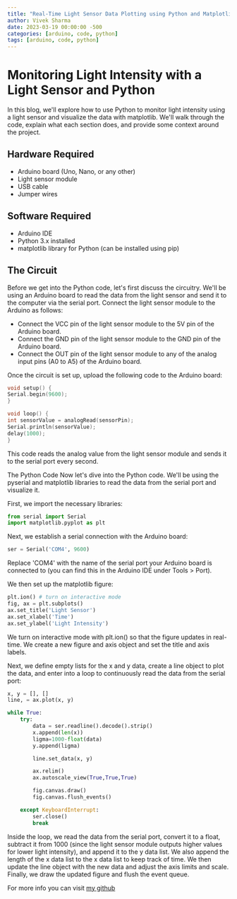 ```yaml
---
title: "Real-Time Light Sensor Data Plotting using Python and Matplotlib"
author: Vivek Sharma
date: 2023-03-19 00:00:00 -500
categories: [arduino, code, python]
tags: [arduino, code, python]
---
```

# Monitoring Light Intensity with a Light Sensor and Python

In this blog, we'll explore how to use Python to monitor light intensity using a light sensor and visualize the data with matplotlib. We'll walk through the code, explain what each section does, and provide some context around the project.

## Hardware Required

* Arduino board (Uno, Nano, or any other)
* Light sensor module
* USB cable
* Jumper wires

## Software Required

* Arduino IDE
* Python 3.x installed
* matplotlib library for Python (can be installed using pip)

## The Circuit

Before we get into the Python code, let's first discuss the circuitry. We'll be using an Arduino board to read the data from the light sensor and send it to the computer via the serial port. Connect the light sensor module to the Arduino as follows:

* Connect the VCC pin of the light sensor module to the 5V pin of the Arduino board.
* Connect the GND pin of the light sensor module to the GND pin of the Arduino board.
* Connect the OUT pin of the light sensor module to any of the analog input pins (A0 to A5) of the Arduino board.

Once the circuit is set up, upload the following code to the Arduino board:

```c
void setup() {
Serial.begin(9600);
}

void loop() {
int sensorValue = analogRead(sensorPin);
Serial.println(sensorValue);
delay(1000);
}
```

This code reads the analog value from the light sensor module and sends it to the serial port every second.

The Python Code
Now let's dive into the Python code. We'll be using the pyserial and matplotlib libraries to read the data from the serial port and visualize it.

First, we import the necessary libraries:

```python
from serial import Serial
import matplotlib.pyplot as plt
```

Next, we establish a serial connection with the Arduino board:

```python
ser = Serial('COM4', 9600)
```

Replace 'COM4' with the name of the serial port your Arduino board is connected to (you can find this in the Arduino IDE under Tools > Port).

We then set up the matplotlib figure:

```python
plt.ion() # turn on interactive mode
fig, ax = plt.subplots()
ax.set_title('Light Sensor')
ax.set_xlabel('Time')
ax.set_ylabel('Light Intensity')
```

We turn on interactive mode with plt.ion() so that the figure updates in real-time. We create a new figure and axis object and set the title and axis labels.

Next, we define empty lists for the x and y data, create a line object to plot the data, and enter into a loop to continuously read the data from the serial port:

```python
x, y = [], []
line, = ax.plot(x, y)

while True:
    try:
        data = ser.readline().decode().strip()
        x.append(len(x))
        ligma=1000-float(data)
        y.append(ligma)

        line.set_data(x, y)

        ax.relim()
        ax.autoscale_view(True,True,True)

        fig.canvas.draw()
        fig.canvas.flush_events()

    except KeyboardInterrupt:
        ser.close()
        break
```

Inside the loop, we read the data from the serial port, convert it to a float, subtract it from 1000 (since the light sensor module outputs higher values for lower light intensity), and append it to the y data list. We also append the length of the x data list to the x data list to keep track of time. We then update the line object with the new data and adjust the axis limits and scale. Finally, we draw the updated figure and flush the event queue.

For more info you can visit  [my github](https://github.com/ifsvivek/Plot-Arduino-Data-in-Real-Time)
